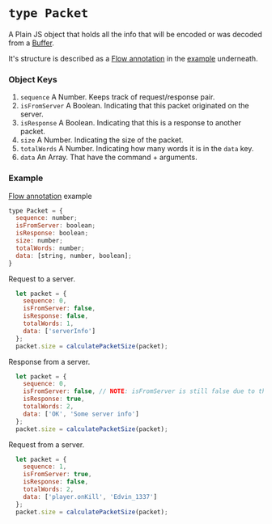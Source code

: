 # `type Packet`

A Plain JS object that holds all the info that will be encoded or was decoded from a [Buffer](https://nodejs.org/api/buffer.html).

It's structure is described as a [Flow annotation](http://flowtype.org/docs/type-annotations.html) in the [example](#example) underneath.

### Object Keys
  1. `sequence` A Number. Keeps track of request/response pair.
  2. `isFromServer` A Boolean. Indicating that this packet originated on the server.
  3. `isResponse` A Boolean. Indicating that this is a response to another packet.
  4. `size` A Number. Indicating the size of the packet.
  5. `totalWords` A Number. Indicating how many words it is in the `data` key.
  6. `data` An Array. That have the command + arguments.

### Example

[Flow annotation](http://flowtype.org/docs/type-annotations.html) example
```js
type Packet = {
  sequence: number;
  isFromServer: boolean;
  isResponse: boolean;
  size: number;
  totalWords: number;
  data: [string, number, boolean];
}
```

Request to a server.
```js
  let packet = {
    sequence: 0,
    isFromServer: false,
    isResponse: false,
    totalWords: 1,
    data: ['serverInfo']
  };
  packet.size = calculatePacketSize(packet);

```

Response from a server.
```js
  let packet = {
    sequence: 0,
    isFromServer: false, // NOTE: isFromServer is still false due to this packet originated on the client.
    isResponse: true,
    totalWords: 2,
    data: ['OK', 'Some server info']
  };
  packet.size = calculatePacketSize(packet);

```

Request from a server.
```js
  let packet = {
    sequence: 1,
    isFromServer: true,
    isResponse: false,
    totalWords: 2,
    data: ['player.onKill', 'Edvin_1337']
  };
  packet.size = calculatePacketSize(packet);

```
